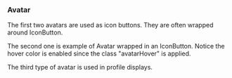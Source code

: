 ### Avatar
The first two avatars are used as icon buttons. They are often wrapped around IconButton.

The second one is example of Avatar wrapped in an IconButton. Notice the hover color is enabled 
since the class "avatarHover" is applied.

The third type of avatar is used in profile displays.
